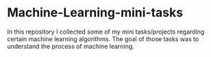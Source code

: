 # Machine-Learning-mini-tasks

In this repository I collected some of my mini tasks/projects regarding certain machine learning algorithms. The goal of those tasks was to understand the process of machine learning.
